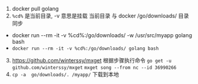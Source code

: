 1. docker pull golang
2. `%cd%` 是当前目录, -v 意思是挂载 当前目录 与 docker /go/downloads/ 目录同步
  - docker run --rm -it -v %cd%:/go/downloads/ -w /usr/src/myapp golang bash
  - `docker run --rm -it -v %cd%:/go/downloads/ golang bash`
3. https://github.com/winterssy/mxget 根据步骤执行命令
`go get -u github.com/winterssy/mxget`
`mxget song --from nc --id 36990266`
4. `cp -a  go/downloads/. /myapp/`  下载到本地